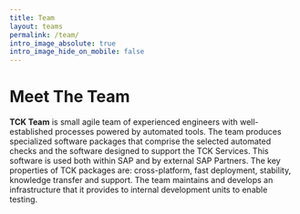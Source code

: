 ```yaml
---
title: Team
layout: teams
permalink: /team/
intro_image_absolute: true
intro_image_hide_on_mobile: false
---
```


# Meet The Team

**TCK Team** is small agile team of experienced engineers with well-established processes powered by automated tools. The team produces specialized software packages that comprise the selected automated checks and the software designed to support the TCK Services. This software is used both within SAP and by external SAP Partners. The key properties of TCK packages are: cross-platform, fast deployment, stability, knowledge transfer and support. The team maintains and develops an infrastructure that it provides to internal development units to enable testing.
